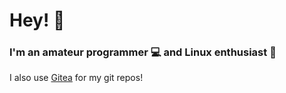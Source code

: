 # Hey! 👋
### I'm an amateur programmer 💻 and Linux enthusiast 🐧

I also use [Gitea](https://git.projectsegfau.lt/theamazing0) for my git repos!

<!-- [![Top Langs](https://github-readme-stats.vercel.app/api/top-langs/?username=theamazing0&exclude_repo=Capitals-3.0,Capitals-2.0,Capitals-1.0,Capitals&layout=compact)](https://github.com/anuraghazra/github-readme-stats) -->
